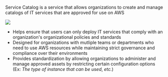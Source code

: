 Service Catalog is a service that allows organizations to create and manage catalogs of IT services that are approved for use on AWS

![](https://github.com/JonmarCorpuz/SecondBrain/blob/main/Assets/AWS%20Service%20Catalog%20HIW%20diagram%202023.365ef86f50ac713722ce13a7805b55bb72612b71.png)

* Helps ensure that users can only deploy IT services that comply with an organization's organizational policies and standards
* Designed for organizations with mutliple teams or departments who need to use AWS resources while maintaining strict governance and compliance over their environments
* Provides standardization by allowing organizations to administer and manage approved assets by restricting certain configuration options (Ex: *The type of instance that can be used*, *etc.*)
